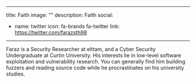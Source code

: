 
---
title: Faith
image: ""
description: Faith
social:

  - name: twitter
    icon: fa-brands fa-twitter
    link: https://twitter.com/farazsth98

---

Faraz is a Security Researcher at elttam, and a Cyber Security Undergraduate at Curtin University. His interests lie in low-level software exploitation and vulnerability research. You can generally find him building fuzzers and reading source code while he procrastinates on his university studies.